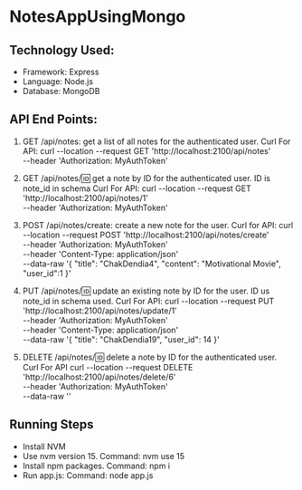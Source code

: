 # NotesAppUsingMongo
## Technology Used:
* Framework: Express
* Language: Node.js
* Database: MongoDB

## API End Points:
1. GET /api/notes: get a list of all notes for the authenticated user.
Curl For API:
curl --location --request GET 'http://localhost:2100/api/notes' \
--header 'Authorization: MyAuthToken'

2. GET /api/notes/:id: get a note by ID for the authenticated user.
ID is note_id in schema
Curl For API:
curl --location --request GET 'http://localhost:2100/api/notes/1' \
--header 'Authorization: MyAuthToken'


3. POST /api/notes/create: create a new note for the user.
Curl for API:
curl --location --request POST 'http://localhost:2100/api/notes/create' \
--header 'Authorization: MyAuthToken' \
--header 'Content-Type: application/json' \
--data-raw '{
    "title": "ChakDendia4",
    "content": "Motivational Movie",
    "user_id":1
}'


4. PUT /api/notes/:id: update an existing note by ID for the user.
ID us note_id in schema used.
Curl For API:
curl --location --request PUT 'http://localhost:2100/api/notes/update/1' \
--header 'Authorization: MyAuthToken' \
--header 'Content-Type: application/json' \
--data-raw '{
    "title": "ChakDendia19",
    "user_id": 14
}'
   
5. DELETE /api/notes/:id: delete a note by ID for the authenticated user.
Curl For API
curl --location --request DELETE 'http://localhost:2100/api/notes/delete/6' \
--header 'Authorization: MyAuthToken' \
--data-raw ''


## Running Steps 
* Install NVM
* Use nvm version 15. Command: nvm use 15
* Install npm packages. Command: npm i
* Run app.js: Command: node app.js
